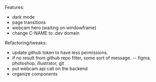 Features:
- dark mode
- page transitions
- webcam hero (waiting on windowframe)
- change C-NAME to .dev domain

Refactoring/tweaks:
- update github token to have less permissions.
- if no result from github repo filter, some sort of message.
-- figma, photoshop, illustrator, git
- put webcam api call on the backend
- organize components